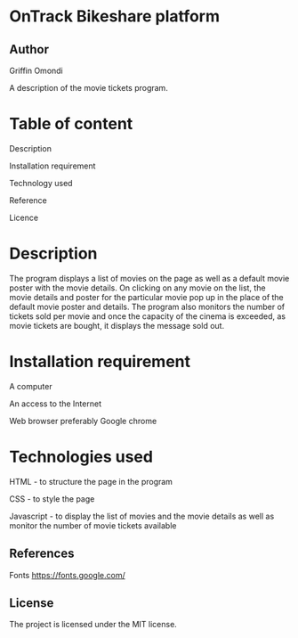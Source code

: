 # OnTrack Bikeshare platform

## Author
Griffin Omondi

A description of the movie tickets program.
# Table of content
Description

Installation requirement

Technology used

Reference

Licence

# Description
The program displays a list of movies on the page as well as a default movie poster with the movie details. On clicking on any movie on the list, the movie details and poster for the particular movie pop up in the place of the default movie poster and details. The program also monitors the number of tickets sold per movie and once the capacity of the cinema is exceeded, as movie tickets are bought, it displays the message sold out.

# Installation requirement
A computer

An access to the Internet

Web browser preferably Google chrome

# Technologies used
HTML - to structure the page in the program

CSS - to style the page

Javascript - to display the list of movies and the movie details as well as monitor the number of movie tickets available


## References
Fonts https://fonts.google.com/

## License
The project is licensed under the MIT license.


